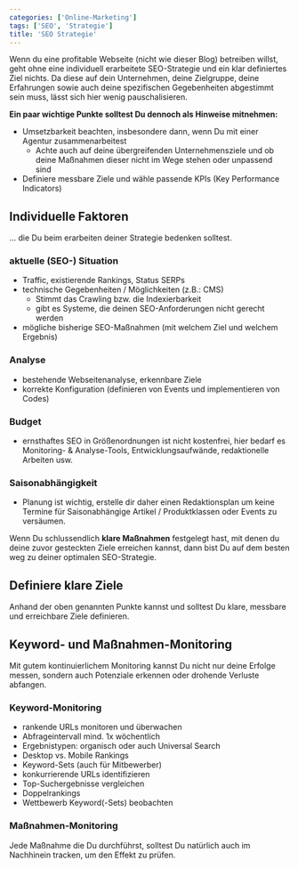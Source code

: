 ```yaml
---
categories: ['Online-Marketing']
tags: ['SEO', 'Strategie']
title: 'SEO Strategie'
---
```


Wenn du eine profitable Webseite (nicht wie dieser Blog) betreiben willst, geht ohne eine individuell erarbeitete SEO-Strategie und ein klar definiertes Ziel nichts. Da diese auf dein Unternehmen, deine Zielgruppe, deine Erfahrungen sowie auch deine spezifischen Gegebenheiten abgestimmt sein muss, lässt sich hier wenig pauschalisieren.

**Ein paar wichtige Punkte solltest Du dennoch als Hinweise mitnehmen:**

- Umsetzbarkeit beachten, insbesondere dann, wenn Du mit einer Agentur zusammenarbeitest
  - Achte auch auf deine übergreifenden Unternehmensziele und ob deine Maßnahmen dieser nicht im Wege stehen oder unpassend sind
- Definiere messbare Ziele und wähle passende KPIs (Key Performance Indicators)

## Individuelle Faktoren

… die Du beim erarbeiten deiner Strategie bedenken solltest.

### aktuelle (SEO-) Situation

- Traffic, existierende Rankings, Status SERPs
- technische Gegebenheiten / Möglichkeiten (z.B.: CMS)
  - Stimmt das  Crawling bzw. die Indexierbarkeit
  - gibt es Systeme, die deinen  SEO-Anforderungen nicht gerecht werden
- mögliche bisherige SEO-Maßnahmen (mit welchem Ziel und welchem Ergebnis)

### Analyse

- bestehende Webseitenanalyse, erkennbare Ziele
- korrekte Konfiguration (definieren von Events und implementieren von Codes)

### Budget

- ernsthaftes SEO in Größenordnungen ist nicht kostenfrei, hier bedarf es Monitoring- & Analyse-Tools, Entwicklungsaufwände, redaktionelle Arbeiten usw.

### Saisonabhängigkeit

- Planung ist wichtig, erstelle dir daher einen Redaktionsplan um keine Termine für Saisonabhängige Artikel / Produktklassen oder Events zu versäumen.

Wenn Du schlussendlich  **klare Maßnahmen**  festgelegt hast, mit denen du deine zuvor gesteckten Ziele erreichen kannst, dann bist Du auf dem besten weg zu deiner optimalen SEO-Strategie. 

## Definiere klare Ziele

Anhand der oben genannten Punkte kannst und solltest Du klare, messbare und erreichbare Ziele definieren.

## Keyword- und Maßnahmen-Monitoring

Mit gutem kontinuierlichem Monitoring kannst Du nicht nur deine Erfolge messen, sondern auch Potenziale erkennen oder drohende Verluste abfangen.

### Keyword-Monitoring

- rankende URLs monitoren und überwachen
- Abfrageintervall mind. 1x wöchentlich
- Ergebnistypen: organisch oder auch Universal Search
- Desktop vs. Mobile Rankings
- Keyword-Sets (auch für Mitbewerber)
- konkurrierende URLs identifizieren
- Top-Suchergebnisse vergleichen
- Doppelrankings
- Wettbewerb Keyword(-Sets) beobachten

### Maßnahmen-Monitoring

Jede Maßnahme die Du durchführst, solltest Du natürlich auch im Nachhinein tracken, um den Effekt zu prüfen.